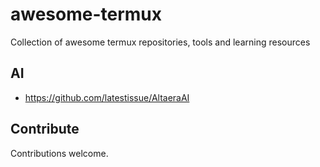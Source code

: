 # awesome-termux

Collection of awesome termux repositories, tools and learning resources

## AI

- https://github.com/latestissue/AltaeraAI

## Contribute

Contributions welcome.

